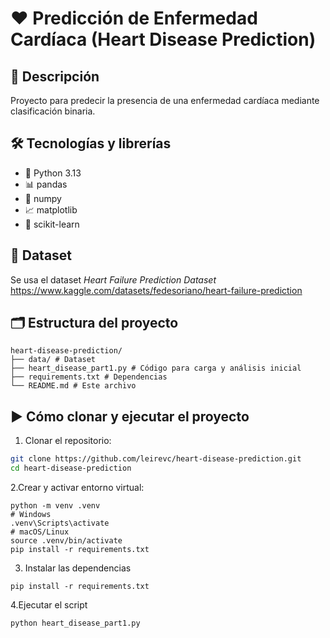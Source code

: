 # ❤️ Predicción de Enfermedad Cardíaca (Heart Disease Prediction)

## 📝 Descripción
Proyecto para predecir la presencia de una enfermedad cardíaca mediante clasificación binaria.

## 🛠️ Tecnologías y librerías
- 🐍 Python 3.13  
- 📊 pandas  
- 🔢 numpy  
- 📈 matplotlib  
- 🤖 scikit-learn 

## 📂 Dataset
Se usa el dataset *Heart Failure Prediction Dataset* https://www.kaggle.com/datasets/fedesoriano/heart-failure-prediction
## 🗂️ Estructura del proyecto
````
heart-disease-prediction/
├── data/ # Dataset
├── heart_disease_part1.py # Código para carga y análisis inicial
├── requirements.txt # Dependencias
└── README.md # Este archivo
````
## ▶️ Cómo clonar y ejecutar el proyecto

1. Clonar el repositorio:

```bash
git clone https://github.com/leirevc/heart-disease-prediction.git
cd heart-disease-prediction

````
2.Crear y activar entorno virtual:
````
python -m venv .venv
# Windows
.venv\Scripts\activate
# macOS/Linux
source .venv/bin/activate
pip install -r requirements.txt
````
3. Instalar las dependencias
````
pip install -r requirements.txt
````
4.Ejecutar el script
````
python heart_disease_part1.py
````